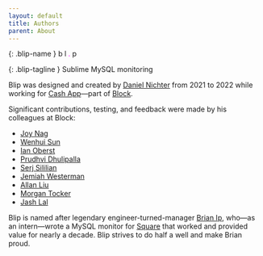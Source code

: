 ```yaml
---
layout: default
title: Authors
parent: About
---
```


{: .blip-name }
b&nbsp;l&nbsp;<span style="color:magenta">.</span>&nbsp;p

{: .blip-tagline }
Sublime MySQL monitoring

Blip was designed and created by [Daniel Nichter](https://hackmysql.com) from 2021 to 2022 while working for [Cash App](https://cash.app/)&mdash;part of [Block](https://block.xyz).

Significant contributions, testing, and feedback were made by his colleagues at Block:

* [Joy Nag](https://github.com/joycse06)
* [Wenhui Sun](https://github.com/wen-hui-sun)
* [Ian Oberst](https://github.com/Areson)
* [Prudhvi Dhulipalla](https://github.com/prudhvi)
* [Serj Sililian](https://github.com/serjSquare)
* [Jemiah Westerman](https://github.com/jemiahw)
* [Allan Liu](https://github.com/allanliu)
* [Morgan Tocker](https://github.com/morgo)
* [Jash Lal](https://github.com/JashLal)

Blip is named after legendary engineer-turned-manager [Brian Ip](https://github.com/BrianIp), who&mdash;as an intern&mdash;wrote a MySQL monitor for [Square](https://squareup.com/) that worked and provided value for nearly a decade.
Blip strives to do half a well and make Brian proud.
